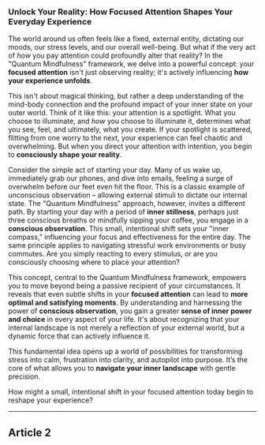 ### Unlock Your Reality: How Focused Attention Shapes Your Everyday Experience
The world around us often feels like a fixed, external entity, dictating our moods, our stress levels, and our overall well-being. But what if the very act of *how* you pay attention could profoundly alter that reality? In the "Quantum Mindfulness" framework, we delve into a powerful concept: your **focused attention** isn't just observing reality; it's actively influencing **how your experience unfolds**.

This isn't about magical thinking, but rather a deep understanding of the mind-body connection and the profound impact of your inner state on your outer world. Think of it like this: your attention is a spotlight. What you choose to illuminate, and *how* you choose to illuminate it, determines what you see, feel, and ultimately, what you create. If your spotlight is scattered, flitting from one worry to the next, your experience can feel chaotic and overwhelming. But when you direct your attention with intention, you begin to **consciously shape your reality**.

Consider the simple act of starting your day. Many of us wake up, immediately grab our phones, and dive into emails, feeling a surge of overwhelm before our feet even hit the floor. This is a classic example of unconscious observation – allowing external stimuli to dictate our internal state. The "Quantum Mindfulness" approach, however, invites a different path. By starting your day with a period of **inner stillness**, perhaps just three conscious breaths or mindfully sipping your coffee, you engage in a **conscious observation**. This small, intentional shift sets your "inner compass," influencing your focus and effectiveness for the entire day. The same principle applies to navigating stressful work environments or busy commutes. Are you simply reacting to every stimulus, or are you consciously choosing where to place your attention?

This concept, central to the Quantum Mindfulness framework, empowers you to move beyond being a passive recipient of your circumstances. It reveals that even subtle shifts in your **focused attention** can lead to **more optimal and satisfying moments**. By understanding and harnessing the power of **conscious observation**, you gain a greater **sense of inner power and choice** in every aspect of your life. It's about recognizing that your internal landscape is not merely a reflection of your external world, but a dynamic force that can actively influence it.

This fundamental idea opens up a world of possibilities for transforming stress into calm, frustration into clarity, and autopilot into purpose. It’s the core of what allows you to **navigate your inner landscape** with gentle precision.

How might a small, intentional shift in your focused attention today begin to reshape your experience?

---

## Article 2